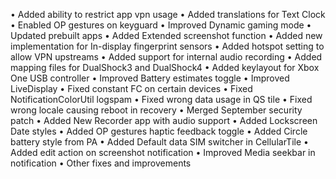• Added ability to restrict app vpn usage
• Added translations for Text Clock
• Enabled OP gestures on keyguard
• Improved Dynamic gaming mode
• Updated prebuilt apps
• Added Extended screenshot function
• Added new implementation for In-display fingerprint sensors
• Added hotspot setting to allow VPN upstreams
• Added support for internal audio recording
• Added mapping files for DualShock3 and DualShock4
• Added keylayout for Xbox One USB controller
• Improved Battery estimates toggle
• Improved LiveDisplay
• Fixed constant FC on certain devices
• Fixed NotificationColorUtil logspam
• Fixed wrong data usage in QS tile
• Fixed wrong locale causing reboot in recovery
• Merged September security patch
• Added New Recorder app with audio support
• Added Lockscreen Date styles
• Added OP gestures haptic feedback toggle
• Added Circle battery style from PA
• Added Default data SIM switcher in CellularTile
• Added edit action on screenshot notification
• Improved Media seekbar in notification
• Other fixes and improvements
